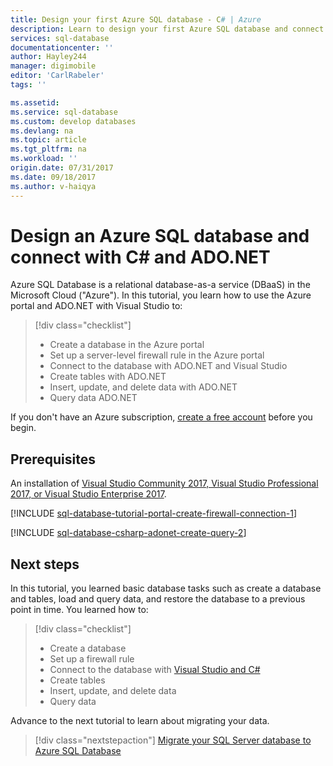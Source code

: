 ```yaml
---
title: Design your first Azure SQL database - C# | Azure
description: Learn to design your first Azure SQL database and connect to it with a C# program using ADO.NET.
services: sql-database
documentationcenter: ''
author: Hayley244
manager: digimobile
editor: 'CarlRabeler'
tags: ''

ms.assetid: 
ms.service: sql-database
ms.custom: develop databases
ms.devlang: na
ms.topic: article
ms.tgt_pltfrm: na
ms.workload: ''
origin.date: 07/31/2017
ms.date: 09/18/2017
ms.author: v-haiqya
---
```

# Design an Azure SQL database and connect with C&#x23; and ADO.NET

Azure SQL Database is a relational database-as-a service (DBaaS) in the Microsoft Cloud ("Azure"). In this tutorial, you learn how to use the Azure portal and ADO.NET with Visual Studio to: 

> [!div class="checklist"]
> * Create a database in the Azure portal
> * Set up a server-level firewall rule in the Azure portal
> * Connect to the database with ADO.NET and Visual Studio
> * Create tables with ADO.NET
> * Insert, update, and delete data with ADO.NET 
> * Query data ADO.NET

If you don't have an Azure subscription, [create a free account](https://www.azure.cn/pricing/1rmb-trial/) before you begin.

## Prerequisites

An installation of [Visual Studio Community 2017, Visual Studio Professional 2017, or Visual Studio Enterprise 2017](https://www.visualstudio.com/downloads/).

<!-- The following included .md, sql-database-tutorial-portal-create-firewall-connection-1.md, is long.
And it starts with a ## H2.
-->

[!INCLUDE [sql-database-tutorial-portal-create-firewall-connection-1](../../includes/sql-database-tutorial-portal-create-firewall-connection-1.md)]

<!-- The following included .md, sql-database-csharp-adonet-create-query-2.md, is long.
And it starts with a ## H2.
-->

[!INCLUDE [sql-database-csharp-adonet-create-query-2](../../includes/sql-database-csharp-adonet-create-query-2.md)]

## Next steps

In this tutorial, you learned basic database tasks such as create a database and tables, load and query data, and restore the database to a previous point in time. You learned how to:
> [!div class="checklist"]
> * Create a database
> * Set up a firewall rule
> * Connect to the database with [Visual Studio and C#](sql-database-connect-query-dotnet-visual-studio.md)
> * Create tables
> * Insert, update, and delete data
> * Query data

Advance to the next tutorial to learn about migrating your data.

> [!div class="nextstepaction"]
>[Migrate your SQL Server database to Azure SQL Database](sql-database-migrate-your-sql-server-database.md)

<!--Update_Description: wording update-->